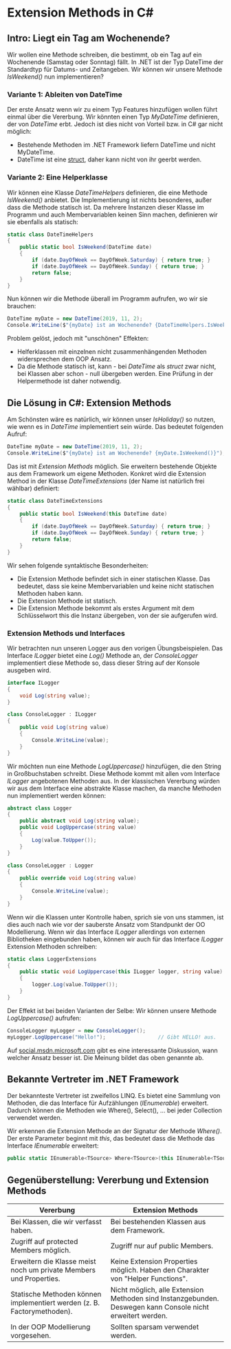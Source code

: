 # Extension Methods in C#
## Intro: Liegt ein Tag am Wochenende?
Wir wollen eine Methode schreiben, die bestimmt, ob ein Tag auf ein Wochenende (Samstag oder Sonntag) fällt.
In .NET ist der Typ DateTime der Standardtyp für Datums- und Zeitangeben. Wir können wir unsere Methode
*IsWeekend()* nun implementieren?

### Variante 1: Ableiten von DateTime
Der erste Ansatz wenn wir zu einem Typ Features hinzufügen wollen führt einmal über die Vererbung. 
Wir könnten einen Typ *MyDateTime* definieren, der von *DateTime* erbt. Jedoch ist dies nicht von Vorteil
bzw. in C# gar nicht möglich:
- Bestehende Methoden im .NET Framework liefern DateTime und nicht MyDateTime.
- DateTime ist eine [struct](https://docs.microsoft.com/en-us/dotnet/csharp/programming-guide/classes-and-structs/structs),
  daher kann nicht von ihr geerbt werden.

### Variante 2: Eine Helperklasse
Wir können eine Klasse *DateTimeHelpers* definieren, die eine Methode *IsWeekend()* anbietet. Die 
Implementierung ist nichts besonderes, außer dass die Methode statisch ist. Da mehrere Instanzen dieser
Klasse im Programm und auch Membervariablen keinen Sinn machen, definieren wir 
sie ebenfalls als statisch:
```c#
static class DateTimeHelpers
{
    public static bool IsWeekend(DateTime date)
    {
        if (date.DayOfWeek == DayOfWeek.Saturday) { return true; }
        if (date.DayOfWeek == DayOfWeek.Sunday) { return true; }
        return false;
    }
}
```

Nun können wir die Methode überall im Programm aufrufen, wo wir sie brauchen:
```c#
DateTime myDate = new DateTime(2019, 11, 2);
Console.WriteLine($"{myDate} ist am Wochenende? {DateTimeHelpers.IsWeekend(myDate)}");
```

Problem gelöst, jedoch mit "unschönen" Effekten:
- Helferklassen mit einzelnen nicht zusammenhängenden Methoden widersprechen dem OOP Ansatz.
- Da die Methode statisch ist, kann - bei *DateTime* als *struct* zwar nicht, bei Klassen aber schon - null
  übergeben werden. Eine Prüfung in der Helpermethode ist daher notwendig.

## Die Lösung in C#: Extension Methods
Am Schönsten wäre es natürlich, wir können unser *IsHoliday()* so nutzen, wie wenn es in *DateTime* 
implementiert sein würde. Das bedeutet folgenden Aufruf:
```c#
DateTime myDate = new DateTime(2019, 11, 2);
Console.WriteLine($"{myDate} ist am Wochenende? {myDate.IsWeekend()}");
```

Das ist mit *Extension Methods* möglich. Sie erweitern bestehende Objekte aus dem Framework um eigene
Methoden. Konkret wird die Extension Method in der Klasse *DateTimeExtensions* (der Name ist natürlich
frei wählbar) definiert:
```c#
static class DateTimeExtensions
{
    public static bool IsWeekend(this DateTime date)
    {
        if (date.DayOfWeek == DayOfWeek.Saturday) { return true; }
        if (date.DayOfWeek == DayOfWeek.Sunday) { return true; }
        return false;
    }
}
```

Wir sehen folgende syntaktische Besonderheiten:
- Die Extension Methode befindet sich in einer statischen Klasse. Das bedeutet, dass sie keine 
  Membervariablen und keine nicht statischen Methoden haben kann.
- Die Extension Methode ist statisch.
- Die Extension Methode bekommt als erstes Argument mit dem Schlüsselwort this die Instanz übergeben,
  von der sie aufgerufen wird.

### Extension Methods und Interfaces
Wir betrachten nun unseren Logger aus den vorigen Übungsbeispielen. Das Interface *ILogger* bietet eine
*Log()* Methode an, der *ConsoleLogger* implementiert diese Methode so, dass dieser String auf der Konsole
ausgeben wird.
```c#
interface ILogger
{
    void Log(string value);
}

class ConsoleLogger : ILogger
{
    public void Log(string value)
    {
        Console.WriteLine(value);
    }
}
```

Wir möchten nun eine Methode *LogUppercase()* hinzufügen, die den String in Großbuchstaben schreibt.
Diese Methode kommt mit allen vom Interface *ILogger* angebotenen Methoden aus. In der klassischen
Vererbung würden wir aus dem Interface eine abstrakte Klasse machen, da manche Methoden nun implementiert
werden können:
```c#
abstract class Logger
{
    public abstract void Log(string value);
    public void LogUppercase(string value)
    {
        Log(value.ToUpper());
    }
}

class ConsoleLogger : Logger
{
    public override void Log(string value)
    {
        Console.WriteLine(value);
    }
}    
```

Wenn wir die Klassen unter Kontrolle haben, sprich sie von uns stammen, ist dies auch nach wie vor
der sauberste Ansatz vom Standpunkt der OO Modellierung. Wenn wir das Interface *ILogger* allerdings
von externen Bibliotheken eingebunden haben, können wir auch für das Interface *ILogger* Extension 
Methoden schreiben:
```c#
static class LoggerExtensions
{
    public static void LogUppercase(this ILogger logger, string value)
    {
        logger.Log(value.ToUpper());
    }
}
```

Der Effekt ist bei beiden Varianten der Selbe: Wir können unsere Methode *LogUppercase()* aufrufen:
```c#
ConsoleLogger myLogger = new ConsoleLogger();
myLogger.LogUppercase("Hello!");                 // Gibt HELLO! aus.
```

Auf [social.msdn.microsoft.com](https://social.msdn.microsoft.com/Forums/vstudio/en-US/d5603465-04fe-4941-915d-4d940e73fc37/when-to-use-abstract-classes-instead-of-interfaces-with-extension-methods-in-c?forum=csharpgeneral)
gibt es eine interessante Diskussion, wann welcher Ansatz besser ist. Die Meinung bildet das oben 
genannte ab.

## Bekannte Vertreter im .NET Framework
Der bekannteste Vertreter ist zweifellos LINQ. Es bietet eine Sammlung von Methoden, die das Interface
für Aufzählungen (*IEnumerable*) erweitert. Dadurch können die Methoden wie Where(), Select(), ...
bei jeder Collection verwendet werden.

Wir erkennen die Extension Methode an der Signatur der Methode *Where()*. Der erste Parameter beginnt
mit *this*, das bedeutet dass die Methode das Interface *IEnumerable* erweitert:
```c#
public static IEnumerable<TSource> Where<TSource>(this IEnumerable<TSource> source, Func<TSource, bool> predicate);
```

## Gegenüberstellung: Vererbung und Extension Methods

| Vererbung | Extension Methods |
| --------- | ----------------- |
| Bei Klassen, die wir verfasst haben. | Bei bestehenden Klassen aus dem Framework. |
| Zugriff auf protected Members möglich. | Zugriff nur auf public Members. |
| Erweitern die Klasse meist noch um private Members und Properties.      | Keine Extension Properties möglich. Haben den Charakter von "Helper Functions". |
| Statische Methoden können implementiert werden (z. B. Factorymethoden). | Nicht möglich, alle Extension Methoden sind Instanzgebunden. Deswegen kann Console nicht erweitert werden. |
| In der OOP Modellierung vorgesehen.                                     | Sollten sparsam verwendet werden.